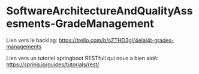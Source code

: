 # SoftwareArchitectureAndQualityAssesments-GradeManagement
Lien vers le backlog: https://trello.com/b/sZTHD3gj/4eial4t-grades-managements

Lien vers un tutoriel springboot RESTfull qui nous a bien aidé: https://spring.io/guides/tutorials/rest/
